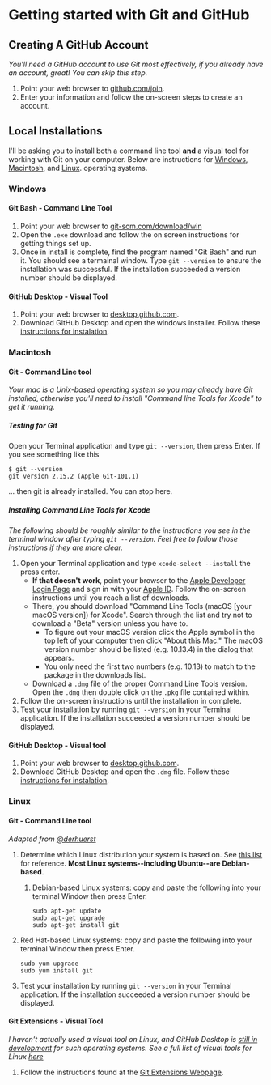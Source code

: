 # Getting started with Git and GitHub

## Creating A GitHub Account
*You'll need a GitHub account to use Git most effectively, if you already have
an account, great! You can skip this step.*

1. Point your web browser to [github.com/join](https://github.com/join).
1. Enter your information and follow the on-screen steps to create an account.

## Local Installations

I'll be asking you to install both a command line tool __and__ a visual tool for
working with Git on your computer. Below are instructions for
[Windows](#Windows), [Macintosh](#Macintosh), and [Linux](#Linux).
operating systems.

### Windows

#### Git Bash - Command Line Tool

1. Point your web browser to [git-scm.com/download/win](https://git-scm.com/download/win)
1. Open the `.exe` download and follow the on screen instructions for getting things set up.
1. Once in install is complete, find the program named "Git Bash" and run it.
You should see a termainal window. Type `git --version` to ensure the
installation was successful. If the installation succeeded a version number should be displayed.

#### GitHub Desktop - Visual Tool

1. Point your web browser to [desktop.github.com](https://desktop.github.com/).
1. Download GitHub Desktop and open the windows installer. Follow these [instructions for instalation](https://help.github.com/desktop/guides/getting-started-with-github-desktop/installing-github-desktop/#platform-windows).

### Macintosh

#### Git - Command Line tool

*Your mac is a Unix-based operating system so you may already have Git
installed, otherwise you'll need to install "Command line Tools for Xcode"
to get it running.*

##### Testing for Git
Open your Terminal application and type `git --version`, then press Enter. If
you see something like this

```shell
$ git --version
git version 2.15.2 (Apple Git-101.1)
```

... then git is already installed. You can stop here.

##### Installing Command Line Tools for Xcode

*The following should be roughly similar to the instructions you see in the
terminal window after typing `git --version`. Feel free to follow those
instructions if they are more clear.*

1. Open your Terminal application and type `xcode-select --install` the press
   enter.
   * __If that doesn't work__, point your browser to the
   [Apple Developer Login Page](https://idmsa.apple.com/IDMSWebAuth/login?appIdKey=891bd3417a7776362562d2197f89480a8547b108fd934911bcbea0110d07f757&path=%2Fdownload%2Fmore%2F&rv=1)
   and sign in with your [Apple ID](https://support.apple.com/en-us/HT204316).
   Follow the on-screen instructions until you reach a list of downloads.
   * There, you should download "Command Line Tools (macOS [your macOS version])
     for Xcode". Search through the list and try not to download a "Beta" version
     unless you have to.
     * To figure out your macOS version click the Apple symbol in the top left
       of your computer then click "About this Mac." The macOS version number
       should be listed (e.g. 10.13.4) in the dialog that appears.
     * You only need the first two numbers (e.g. 10.13) to match to the package
       in the downloads list.
   * Download a `.dmg` file of the proper Command Line Tools version. Open the
     `.dmg` then double click on the `.pkg` file contained within.
1. Follow the on-screen instructions until the installation in complete.
1. Test your installation by running `git --version` in your Terminal
   application. If the installation succeeded a version number should be displayed.

#### GitHub Desktop - Visual tool

1. Point your web browser to [desktop.github.com](https://desktop.github.com/).
1. Download GitHub Desktop and open the `.dmg` file. Follow these [instructions for instalation](https://help.github.com/desktop/guides/getting-started-with-github-desktop/installing-github-desktop/#platform-mac).

### Linux

#### Git - Command Line tool
*Adapted from
[@derhuerst](https://gist.github.com/derhuerst/1b15ff4652a867391f03#file-linux-md)*

1. Determine which Linux distribution your system is based on. See
[this list](http://en.wikipedia.org/wiki/List_of_Linux_distributions) for reference.
**Most Linux systems--including Ubuntu--are Debian-based**.

   1. Debian-based Linux systems: copy and paste the following into your
      terminal Window then press Enter.

      ```shell
      sudo apt-get update
      sudo apt-get upgrade
      sudo apt-get install git
      ```

  1. Red Hat-based Linux systems: copy and paste the following into your
     terminal Window then press Enter.

     ```shell
     sudo yum upgrade
     sudo yum install git
     ```

1. Test your installation by running `git --version` in your Terminal
   application. If the installation succeeded a version number should be displayed.

#### Git Extensions - Visual Tool
*I haven't actually used a visual tool on Linux, and GitHub Desktop is [still
in development](https://github.com/desktop/desktop/issues/1525) for such operating systems. 
See a full list of visual tools for Linux
[here](https://git-scm.com/download/gui/linux)*

1. Follow the instructions found at the [Git Extensions Webpage](https://gitextensions.github.io/).
